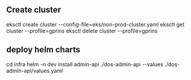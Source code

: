 ## Create cluster

eksctl create cluster --config-file=eks/non-prod-cluster.yaml
eksctl get cluster --profile=gprins
eksctl delete cluster --profile=gprins

## deploy helm charts
cd infra
helm -n dev install  admin-api ./dos-admin-api --values ./dos-admin-api/values.yaml